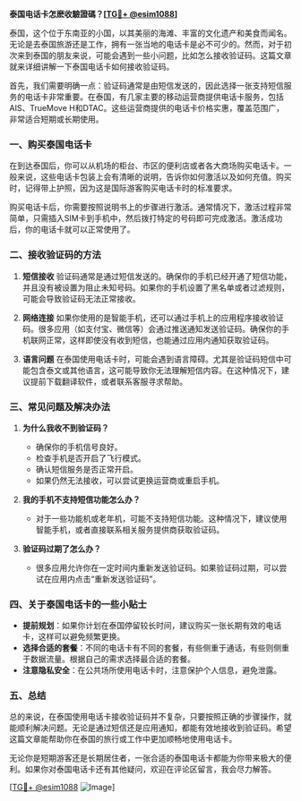 **泰国电话卡怎麽收驗證碼？[[TG💪+ @esim1088](https://t.me/s/esim1088)]**

泰国，这个位于东南亚的小国，以其美丽的海滩、丰富的文化遗产和美食而闻名。无论是去泰国旅游还是工作，拥有一张当地的电话卡是必不可少的。然而，对于初次来到泰国的朋友来说，可能会遇到一些小问题，比如怎么接收验证码。这篇文章就来详细讲解一下泰国电话卡如何接收验证码。

首先，我们需要明确一点：验证码通常是由短信发送的，因此选择一张支持短信服务的电话卡非常重要。在泰国，有几家主要的移动运营商提供电话卡服务，包括AIS、TrueMove H和DTAC。这些运营商提供的电话卡价格实惠，覆盖范围广，非常适合短期或长期使用。

### **一、购买泰国电话卡**

在到达泰国后，你可以从机场的柜台、市区的便利店或者各大商场购买电话卡。一般来说，这些电话卡包装上会有清晰的说明，告诉你如何激活以及如何充值。购买时，记得带上护照，因为这是国际游客购买电话卡时的标准要求。

购买电话卡后，你需要按照说明书上的步骤进行激活。通常情况下，激活过程非常简单，只需插入SIM卡到手机中，然后拨打特定的号码即可完成激活。激活成功后，你的电话卡就可以正常使用了。

### **二、接收验证码的方法**

1. **短信接收**
   验证码通常是通过短信发送的。确保你的手机已经开通了短信功能，并且没有被设置为阻止未知号码。如果你的手机设置了黑名单或者过滤规则，可能会导致验证码无法正常接收。

2. **网络连接**
   如果你使用的是智能手机，还可以通过手机上的应用程序接收验证码。很多应用（如支付宝、微信等）会通过推送通知发送验证码。确保你的手机联网正常，这样即使没有收到短信，也能通过应用内通知获取验证码。

3. **语言问题**
   在泰国使用电话卡时，可能会遇到语言障碍。尤其是验证码短信中可能包含泰文或其他语言，这可能导致你无法理解短信内容。在这种情况下，建议提前下载翻译软件，或者联系客服寻求帮助。

### **三、常见问题及解决办法**

1. **为什么我收不到验证码？**
   - 确保你的手机信号良好。
   - 检查手机是否开启了飞行模式。
   - 确认短信服务是否正常开启。
   - 如果仍然无法接收，可以尝试更换运营商或重启手机。

2. **我的手机不支持短信功能怎么办？**
   - 对于一些功能机或老年机，可能不支持短信功能。这种情况下，建议使用智能手机，或者直接联系相关服务提供商获取验证码。

3. **验证码过期了怎么办？**
   - 很多应用允许你在一定时间内重新发送验证码。如果验证码过期，可以尝试在应用内点击“重新发送验证码”。

### **四、关于泰国电话卡的一些小贴士**

- **提前规划**：如果你计划在泰国停留较长时间，建议购买一张长期有效的电话卡，这样可以避免频繁更换。
- **选择合适的套餐**：不同的电话卡有不同的套餐，有些侧重于通话，有些则侧重于数据流量。根据自己的需求选择最合适的套餐。
- **注意隐私安全**：在公共场所使用电话卡时，注意保护个人信息，避免泄露。

### **五、总结**

总的来说，在泰国使用电话卡接收验证码并不复杂，只要按照正确的步骤操作，就能顺利解决问题。无论是通过短信还是应用通知，都能有效地接收到验证码。希望这篇文章能帮助你在泰国的旅行或工作中更加顺畅地使用电话卡。

无论你是短期游客还是长期居住者，一张合适的泰国电话卡都能为你带来极大的便利。如果你对泰国电话卡还有其他疑问，欢迎在评论区留言，我会尽力解答。

[[TG💪+ @esim1088](https://t.me/s/esim1088) ![Image](https://i.postimg.cc/4NQfJmqS/Snipaste-2025-05-13-00-14-12.png)]